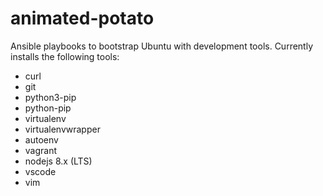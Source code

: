 # animated-potato

Ansible playbooks to bootstrap Ubuntu with development tools. Currently installs the following tools: 
- curl
- git
- python3-pip
- python-pip
- virtualenv
- virtualenvwrapper
- autoenv
- vagrant
- nodejs 8.x (LTS)
- vscode
- vim
